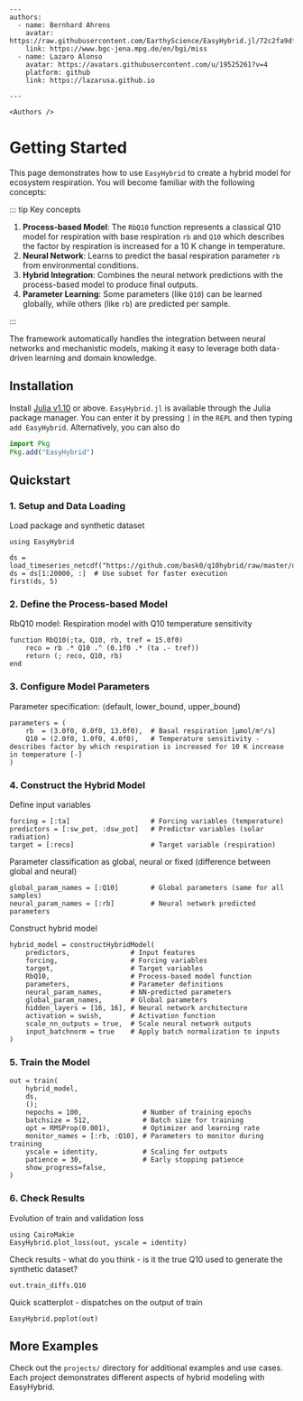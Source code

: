 ```@raw html
---
authors:
  - name: Bernhard Ahrens
    avatar: https://raw.githubusercontent.com/EarthyScience/EasyHybrid.jl/72c2fa9df829d46d25df15352a4b728d2dbe94ed/docs/src/assets/Bernhard_Ahrens.png
    link: https://www.bgc-jena.mpg.de/en/bgi/miss
  - name: Lazaro Alonso
    avatar: https://avatars.githubusercontent.com/u/19525261?v=4
    platform: github
    link: https://lazarusa.github.io

---

<Authors />
```

# Getting Started

This page demonstrates how to use `EasyHybrid` to create a hybrid model for ecosystem respiration. You will become familiar with the following concepts:

::: tip Key concepts

1. **Process-based Model**: The `RbQ10` function represents a classical Q10 model for respiration with base respiration `rb` and `Q10` which describes the factor by respiration is increased for a 10 K change in temperature.
2. **Neural Network**: Learns to predict the basal respiration parameter `rb` from environmental conditions.
3. **Hybrid Integration**: Combines the neural network predictions with the process-based model to produce final outputs.
4. **Parameter Learning**: Some parameters (like `Q10`) can be learned globally, while others (like `rb`) are predicted per sample.

:::

The framework automatically handles the integration between neural networks and mechanistic models, making it easy to leverage both data-driven learning and domain knowledge.

## Installation

Install [Julia v1.10](https://julialang.org/downloads/) or above. `EasyHybrid.jl` is available through the Julia package manager. You can enter it by pressing `]` in the `REPL` and then typing `add EasyHybrid`. Alternatively, you can also do

```julia
import Pkg
Pkg.add("EasyHybrid")
```

## Quickstart

### 1. Setup and Data Loading

Load package and synthetic dataset

```@example quick_start_complete
using EasyHybrid

ds = load_timeseries_netcdf("https://github.com/bask0/q10hybrid/raw/master/data/Synthetic4BookChap.nc")
ds = ds[1:20000, :]  # Use subset for faster execution
first(ds, 5)
```

### 2. Define the Process-based Model

RbQ10 model: Respiration model with Q10 temperature sensitivity

```@example quick_start_complete
function RbQ10(;ta, Q10, rb, tref = 15.0f0)
    reco = rb .* Q10 .^ (0.1f0 .* (ta .- tref))
    return (; reco, Q10, rb)
end
```

### 3. Configure Model Parameters

Parameter specification: (default, lower_bound, upper_bound)

```@example quick_start_complete
parameters = (
    rb  = (3.0f0, 0.0f0, 13.0f0),  # Basal respiration [μmol/m²/s]
    Q10 = (2.0f0, 1.0f0, 4.0f0),   # Temperature sensitivity - describes factor by which respiration is increased for 10 K increase in temperature [-]
)
```

### 4. Construct the Hybrid Model

Define input variables

```@example quick_start_complete
forcing = [:ta]                    # Forcing variables (temperature)
predictors = [:sw_pot, :dsw_pot]   # Predictor variables (solar radiation)
target = [:reco]                   # Target variable (respiration)
```

Parameter classification as global, neural or fixed (difference between global and neural)

```@example quick_start_complete
global_param_names = [:Q10]        # Global parameters (same for all samples)
neural_param_names = [:rb]         # Neural network predicted parameters
```

Construct hybrid model

```@example quick_start_complete
hybrid_model = constructHybridModel(
    predictors,               # Input features
    forcing,                  # Forcing variables
    target,                   # Target variables
    RbQ10,                    # Process-based model function
    parameters,               # Parameter definitions
    neural_param_names,       # NN-predicted parameters
    global_param_names,       # Global parameters
    hidden_layers = [16, 16], # Neural network architecture
    activation = swish,       # Activation function
    scale_nn_outputs = true,  # Scale neural network outputs
    input_batchnorm = true    # Apply batch normalization to inputs
)
```

### 5. Train the Model

```@example quick_start_complete
out = train(
    hybrid_model, 
    ds, 
    (); 
    nepochs = 100,               # Number of training epochs
    batchsize = 512,             # Batch size for training
    opt = RMSProp(0.001),        # Optimizer and learning rate
    monitor_names = [:rb, :Q10], # Parameters to monitor during training
    yscale = identity,           # Scaling for outputs
    patience = 30,               # Early stopping patience
    show_progress=false,
)
```

### 6. Check Results

Evolution of train and validation loss

```@example quick_start_complete
using CairoMakie
EasyHybrid.plot_loss(out, yscale = identity)
```

Check results - what do you think - is it the true Q10 used to generate the synthetic dataset?

```@example quick_start_complete
out.train_diffs.Q10
``` 

Quick scatterplot - dispatches on the output of train

```@example quick_start_complete
EasyHybrid.poplot(out)
```

## More Examples

Check out the `projects/` directory for additional examples and use cases. Each project demonstrates different aspects of hybrid modeling with EasyHybrid.